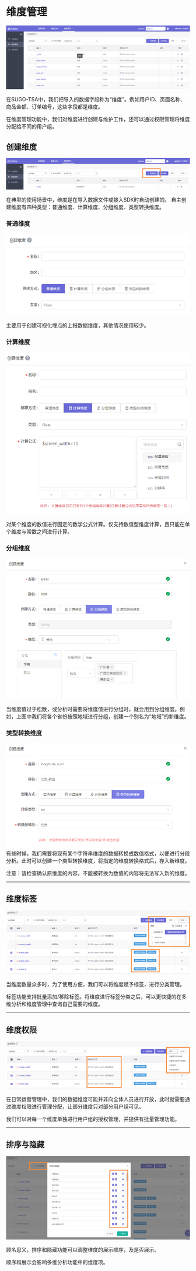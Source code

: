 # 维度管理
![](/assets/dimension-management/1-1.png)

在SUGO-TSA中，我们把导入的数据字段称为“维度”。例如用户ID、页面名称、商品金额、订单编号，这些字段都是维度。

在维度管理功能中，我们对维度进行创建与维护工作，还可以通过权限管理将维度分配给不同的用户组。

## 创建维度  <span id = "anchor-1"></span>
![](/assets/dimension-management/2-1.png)

在典型的使用场景中，维度是在导入数据文件或接入SDK时自动创建的。
自主创建维度有四种类型：普通维度、计算维度、分组维度、类型转换维度。

### 普通维度
![](/assets/dimension-management/2-2.png)

主要用于创建可视化埋点的上报数据维度，其他情况使用较少。

### 计算维度
![](/assets/dimension-management/2-3.png)

对某个维度的数值进行固定的数学公式计算。仅支持数值型维度计算，且只能在单个维度与常数之间进行计算。

### 分组维度
![](/assets/dimension-management/2-4.png)

当维度值过于松散，或分析时需要将维度值进行分组时，就会用到分组维度。例如，上图中我们将各个省份按照地域进行分组，创建一个别名为“地域”的新维度。

### 类型转换维度
![](/assets/dimension-management/2-5.png)
有些时候，我们需要将现有某个字符串维度的数据转换成数值格式，以便进行分段分析。此时可以创建一个类型转换维度，将指定的维度转换格式后，存入新维度。

注意：请检查确认原维度的内容，不能被转换为数值的内容将无法写入新的维度。

***

## 维度标签  <span id = "anchor-2"></span>
![](/assets/dimension-management/3-1.png)

当维度数量众多时，为了使用方便，我们可以将维度赋予标签，进行分类管理。

标签功能支持批量添加/移除标签。将维度进行标签分类之后，可以更快捷的在多维分析和维度管理中查询自己需要的维度。

***

## 维度权限  <span id = "anchor-3"></span>
![](/assets/dimension-management/3-2.png)

在日常运营管理中，我们的数据维度可能并非向全体人员进行开放，此时就需要通过维度权限进行管理分配，让部分维度只对部分用户组可见。

我们可以对每一个维度单独进行用户组的授权管理，并提供有批量管理功能。

***

## 排序与隐藏  <span id = "anchor-4"></span> 
![](/assets/dimension-management/3-3.png)

顾名思义，排序和隐藏功能可以调整维度的展示顺序，及是否展示。

顺序和展示会影响多维分析功能中的维度项。
